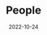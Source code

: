 ---
title: People
date: 2022-10-24

type: landing

sections:
  - block: people
    content:
      title: Meet the Team
      # Choose which groups/teams of users to display.
      #   Edit `user_groups` in each user's profile to add them to one or more of these groups.
      user_groups:
          - Principal Investigators
          - Researchers
          - Students
          - Administration
          - Visitors
          - Alumni   
      sort_by: Params.last_name
      sort_ascending: true
    design:
      show_interests: false
      show_role: true
      show_social: true
      show_email: true
---